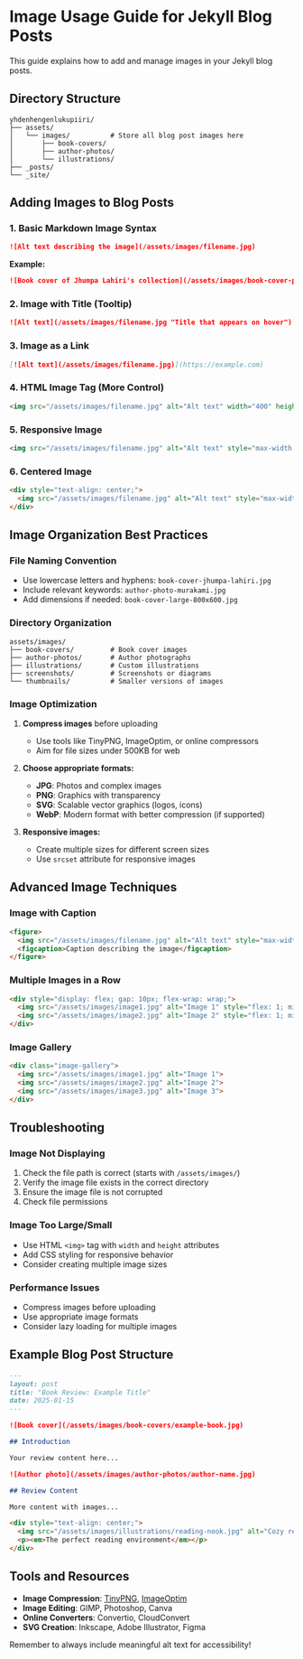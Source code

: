 # Image Usage Guide for Jekyll Blog Posts

This guide explains how to add and manage images in your Jekyll blog posts.

## Directory Structure

```
yhdenhengenlukupiiri/
├── assets/
│   └── images/          # Store all blog post images here
│       ├── book-covers/
│       ├── author-photos/
│       └── illustrations/
├── _posts/
└── _site/
```

## Adding Images to Blog Posts

### 1. Basic Markdown Image Syntax

```markdown
![Alt text describing the image](/assets/images/filename.jpg)
```

**Example:**
```markdown
![Book cover of Jhumpa Lahiri's collection](/assets/images/book-cover-placeholder.svg)
```

### 2. Image with Title (Tooltip)

```markdown
![Alt text](/assets/images/filename.jpg "Title that appears on hover")
```

### 3. Image as a Link

```markdown
[![Alt text](/assets/images/filename.jpg)](https://example.com)
```

### 4. HTML Image Tag (More Control)

```html
<img src="/assets/images/filename.jpg" alt="Alt text" width="400" height="300">
```

### 5. Responsive Image

```html
<img src="/assets/images/filename.jpg" alt="Alt text" style="max-width: 100%; height: auto;">
```

### 6. Centered Image

```html
<div style="text-align: center;">
  <img src="/assets/images/filename.jpg" alt="Alt text" style="max-width: 100%; height: auto;">
</div>
```

## Image Organization Best Practices

### File Naming Convention
- Use lowercase letters and hyphens: `book-cover-jhumpa-lahiri.jpg`
- Include relevant keywords: `author-photo-murakami.jpg`
- Add dimensions if needed: `book-cover-large-800x600.jpg`

### Directory Organization
```
assets/images/
├── book-covers/         # Book cover images
├── author-photos/       # Author photographs
├── illustrations/       # Custom illustrations
├── screenshots/         # Screenshots or diagrams
└── thumbnails/          # Smaller versions of images
```

### Image Optimization

1. **Compress images** before uploading
   - Use tools like TinyPNG, ImageOptim, or online compressors
   - Aim for file sizes under 500KB for web

2. **Choose appropriate formats:**
   - **JPG**: Photos and complex images
   - **PNG**: Graphics with transparency
   - **SVG**: Scalable vector graphics (logos, icons)
   - **WebP**: Modern format with better compression (if supported)

3. **Responsive images:**
   - Create multiple sizes for different screen sizes
   - Use `srcset` attribute for responsive images

## Advanced Image Techniques

### Image with Caption

```html
<figure>
  <img src="/assets/images/filename.jpg" alt="Alt text" style="max-width: 100%; height: auto;">
  <figcaption>Caption describing the image</figcaption>
</figure>
```

### Multiple Images in a Row

```html
<div style="display: flex; gap: 10px; flex-wrap: wrap;">
  <img src="/assets/images/image1.jpg" alt="Image 1" style="flex: 1; min-width: 200px;">
  <img src="/assets/images/image2.jpg" alt="Image 2" style="flex: 1; min-width: 200px;">
</div>
```

### Image Gallery

```html
<div class="image-gallery">
  <img src="/assets/images/image1.jpg" alt="Image 1">
  <img src="/assets/images/image2.jpg" alt="Image 2">
  <img src="/assets/images/image3.jpg" alt="Image 3">
</div>
```

## Troubleshooting

### Image Not Displaying
1. Check the file path is correct (starts with `/assets/images/`)
2. Verify the image file exists in the correct directory
3. Ensure the image file is not corrupted
4. Check file permissions

### Image Too Large/Small
- Use HTML `<img>` tag with `width` and `height` attributes
- Add CSS styling for responsive behavior
- Consider creating multiple image sizes

### Performance Issues
- Compress images before uploading
- Use appropriate image formats
- Consider lazy loading for multiple images

## Example Blog Post Structure

```markdown
---
layout: post
title: "Book Review: Example Title"
date: 2025-01-15
---

![Book cover](/assets/images/book-covers/example-book.jpg)

## Introduction

Your review content here...

![Author photo](/assets/images/author-photos/author-name.jpg)

## Review Content

More content with images...

<div style="text-align: center;">
  <img src="/assets/images/illustrations/reading-nook.jpg" alt="Cozy reading nook" style="max-width: 100%; height: auto;">
  <p><em>The perfect reading environment</em></p>
</div>
```

## Tools and Resources

- **Image Compression**: [TinyPNG](https://tinypng.com/), [ImageOptim](https://imageoptim.com/)
- **Image Editing**: GIMP, Photoshop, Canva
- **Online Converters**: Convertio, CloudConvert
- **SVG Creation**: Inkscape, Adobe Illustrator, Figma

Remember to always include meaningful alt text for accessibility!
